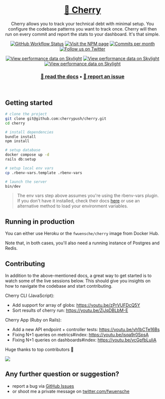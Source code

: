 <h1 align="center">
  <a href="https://cherrypush.com">🍒 Cherry</a>
</h1>

<p align="center">
Cherry allows you to track your technical debt with minimal setup. You configure the codebase patterns you want to track
once. Cherry will then run on every commit and report the stats to your dashboard. It's that simple.
</p>

<p align="center">
  <a href="https://github.com/cherrypush/cherrypush.com/actions/workflows/ci_tests.yml"><img alt="GitHub Workflow Status" src="https://img.shields.io/github/actions/workflow/status/cherrypush/cherrypush.com/ci_tests.yml"/></a>
  <a href="https://www.npmjs.com/package/cherrypush"><img alt="Visit the NPM page" src="https://img.shields.io/npm/v/cherrypush"/></a>
  <a href="https://github.com/cherrypush/cherrypush.com/graphs/contributors"><img src="https://img.shields.io/github/commit-activity/m/cherrypush/cherrypush.com" alt="Commits per month"></a>
  <a href="https://twitter.com/intent/follow?screen_name=fwuensche"><img alt="Follow us on Twitter" src="https://img.shields.io/twitter/follow/fwuensche?style=social"/></a>
</p>

<p align="center">
  <a href="https://oss.skylight.io/app/applications/670fP418RH7v"><img src="https://badges.skylight.io/problem/670fP418RH7v.svg" alt="View performance data on Skylight" /></a>
  <a href="https://oss.skylight.io/app/applications/670fP418RH7v"><img src="https://badges.skylight.io/typical/670fP418RH7v.svg" alt="View performance data on Skylight" /></a>
  <a href="https://oss.skylight.io/app/applications/670fP418RH7v"><img src="https://badges.skylight.io/rpm/670fP418RH7v.svg" alt="View performance data on Skylight" /></a>
</p>

<h3 align="center">
  <b><a href="https://cherrypush.com/docs">📄 read the docs</a></b>
  •
  <b><a href="https://github.com/cherrypush/cherrypush.com/issues">📣 report an issue</a></b>
</h3>

<br />

## Getting started

```sh
# clone the project
git clone git@github.com:cherrypush/cherry.git
cd cherry

# install dependencies
bundle install
npm install

# setup database
docker compose up -d
rails db:setup

# setup local env vars
cp .rbenv-vars.template .rbenv-vars

# launch the server
bin/dev
```

> The env vars step above assumes you're using the rbenv-vars plugin. If you don't have it installed, check their docs
> [here](https://github.com/rbenv/rbenv-vars) or use an alternative method to load your environment variables.

## Running in production

You can either use Heroku or the `fwuensche/cherry` image from Docker Hub.

Note that, in both cases, you'll also need a running instance of Postgres and Redis.

<!-- TODO: update this command to reflect all recent changes to our infra
```
docker run \
  -e SECRET_KEY_BASE=<secret> \
  -e DATABASE_URL=postgresql://<user>:<pass>@<host>:5432/<db_name> \
  cherrypush/cherrypush.com
``` -->

## Contributing

In addition to the above-mentioned docs, a great way to get started is to watch some of the live sessions below. This
should give you insights on how to navigate the codebase and start contributing.

Cherry CLI (JavaScript):

- Add support for array of globs: https://youtu.be/zPrVUFDcQ5Y
- Sort results of cherry run: https://youtu.be/ZjJqDBLbM-E

Cherry App (Ruby on Rails):

- Add a new API endpoint + controller tests: https://youtu.be/vh1bCTe16Bs
- Fixing N+1 queries on metrics#index: https://youtu.be/isqa9r0SpsA
- Fixing N+1 queries on dashboards#index: https://youtu.be/vcGpfbLuliA

Huge thanks to top contributors 🙏

<a href="https://github.com/cherrypush/cherrypush.com/graphs/contributors">
  <img src="https://contrib.rocks/image?repo=cherrypush/cherrypush.com" />
</a>

## Any further question or suggestion?

- report a bug via [GitHub Issues](https://github.com/cherrypush/cherrypush.com/issues)
- or shoot me a private message on [twitter.com/fwuensche](https://twitter.com/fwuensche)
